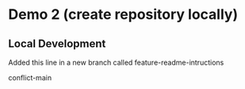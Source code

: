 # Demo 2 (create repository locally)

## Local Development

Added this line in a new branch called feature-readme-intructions

conflict-main